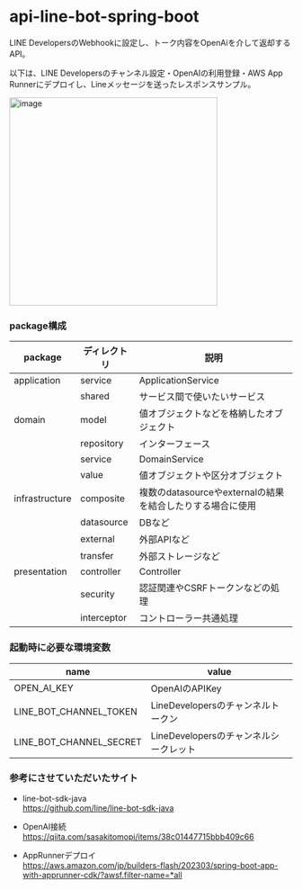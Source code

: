 # api-line-bot-spring-boot
LINE DevelopersのWebhookに設定し、トーク内容をOpenAiを介して返却するAPI。

以下は、LINE Developersのチャンネル設定・OpenAIの利用登録・AWS App Runnerにデプロイし、Lineメッセージを送ったレスポンスサンプル。

<img width="370" alt="image" src="https://github.com/ryo-tsurusaki/api-line-bot-spring-boot/assets/136481507/48880f02-9dde-4c8f-be44-4b00978ab1e3">


### package構成

| package        | ディレクトリ      | 説明                                     |
|----------------|-------------|----------------------------------------|
| application    | service     | ApplicationService                     |
|                | shared      | サービス間で使いたいサービス                         |
| domain         | model       | 値オブジェクトなどを格納したオブジェクト                   |
|                | repository  | インターフェース                               |
|                | service     | DomainService                          |
|                | value       | 値オブジェクトや区分オブジェクト                       |
| infrastructure | composite   | 複数のdatasourceやexternalの結果を結合したりする場合に使用 |
|                | datasource  | DBなど                                   |
|                | external    | 外部APIなど                                |
|                | transfer    | 外部ストレージなど                              |
| presentation   | controller  | Controller                             |
|                | security    | 認証関連やCSRFトークンなどの処理                     |
|                | interceptor | コントローラー共通処理                            |

### 起動時に必要な環境変数
| name                    | value                      |
|-------------------------|----------------------------|
| OPEN_AI_KEY             | OpenAIのAPIKey              |
| LINE_BOT_CHANNEL_TOKEN  | LineDevelopersのチャンネルトークン   |
| LINE_BOT_CHANNEL_SECRET | LineDevelopersのチャンネルシークレット |

### 参考にさせていただいたサイト

- line-bot-sdk-java<br>
  https://github.com/line/line-bot-sdk-java

- OpenAI接続<br>
  https://qiita.com/sasakitomopi/items/38c01447715bbb409c66

- AppRunnerデプロイ<br>
  https://aws.amazon.com/jp/builders-flash/202303/spring-boot-app-with-apprunner-cdk/?awsf.filter-name=*all
